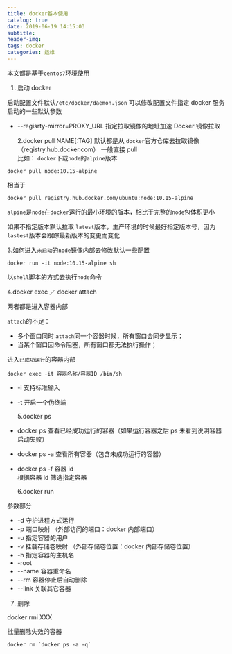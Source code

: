 ```yaml
---
title: docker基本使用
catalog: true
date: 2019-06-19 14:15:03
subtitle:
header-img:
tags: docker
categories: 运维
---
```


本文都是基于`centos7`环境使用

1. 启动 docker

启动配置文件默认`/etc/docker/daemon.json`
可以修改配置文件指定 docker 服务启动的一些默认参数

- --regisrty-mirror=PROXY_URL 指定拉取镜像的地址加速 Docker 镜像拉取

  2.docker pull NAME[:TAG]
  默认都是从 `docker`官方仓库去拉取镜像（registry.hub.docker.com）
  一般直接 pull  
  比如：
  `docker`下载`node`的`alpine`版本

```shell
docker pull node:10.15-alpine
```

相当于

```shell
docker pull registry.hub.docker.com/ubuntu:node:10.15-alpine
```

`alpine`是`node`在`docker`运行的最小环境的版本，相比于完整的`node`包体积更小

如果不指定版本默认拉取 `latest`版本，生产环境的时候最好指定版本号，因为`lastest`版本会跟踪最新版本的变更而变化

3.如何进入`未启动`的`node`镜像内部去修改默认一些配置

```shell
docker run -it node:10.15-alpine sh
```

以`shell`脚本的方式去执行`node`命令

4.docker exec ／ docker attach

两者都是进入容器内部

`attach`的不足：

- 多个窗口同时 `attach`同一个容器时候，所有窗口会同步显示；
- 当某个窗口因命令阻塞，所有窗口都无法执行操作；

进入`已成功运行`的容器内部

```shell
docker exec -it 容器名称/容器ID /bin/sh
```

- -i 支持标准输入
- -t 开启一个伪终端

  5.docker ps

- docker ps
  查看已经成功运行的容器（如果运行容器之后 ps 未看到说明容器启动失败）
- docker ps -a
  查看所有容器（包含未成功运行的容器）
- docker ps -f 容器 id  
   根据容器 id 筛选指定容器

  6.docker run

参数部分

- -d 守护进程方式运行
- -p 端口映射 （外部访问的端口：docker 内部端口）
- -u 指定容器的用户
- -v 挂载存储卷映射 （外部存储卷位置：docker 内部存储卷位置）
- -h 指定容器的主机名
- -root
- --name 容器重命名
- --rm 容器停止后自动删除
- --link 关联其它容器

7. 删除

docker rmi XXX

批量删除失效的容器

```
docker rm `docker ps -a -q`
```
